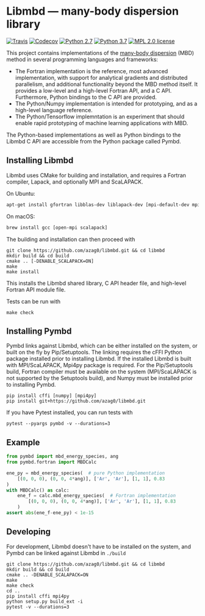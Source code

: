 # Libmbd — many-body dispersion library


[![Travis](https://img.shields.io/travis/azag0/libmbd.svg)](https://travis-ci.org/azag0/libmbd)
[![Codecov](https://img.shields.io/codecov/c/github/azag0/libmbd.svg)](https://codecov.io/gh/azag0/libmbd)
[![Python 2.7](https://img.shields.io/badge/Python-2.7-blue.svg)]()
[![Python 3.7](https://img.shields.io/badge/Python-3.7-blue.svg)]()
[![MPL 2.0 license](https://img.shields.io/github/license/azag0/libmbd.svg)](https://github.com/azag0/libmbd/blob/master/LICENSE)

This project contains implementations of the [many-body dispersion](http://dx.doi.org/10.1063/1.4865104) (MBD) method in several programming languages and frameworks:

- The Fortran implementation is the reference, most advanced implementation, with support for analytical gradients and distributed parallelism, and additional functionality beyond the MBD method itself. It provides a low-level and a high-level Fortran API, and a C API. Furthermore, Python bindings to the C API are provided.
- The Python/Numpy implementation is intended for prototyping, and as a high-level language reference.
- The Python/Tensorflow implemntation is an experiment that should enable rapid prototyping of machine learning applications with MBD.

The Python-based implementations as well as Python bindings to the Libmbd C API are accessible from the Python package called Pymbd.

## Installing Libmbd

Libmbd uses CMake for building and installation, and requires a Fortran compiler, Lapack, and optionally MPI and ScaLAPACK.

On Ubuntu:

```bash
apt-get install gfortran libblas-dev liblapack-dev [mpi-default-dev mpi-default-bin libscalapack-mpi-dev]
```

On macOS:

```bash
brew install gcc [open-mpi scalapack]
```

The building and installation can then proceed with

```
git clone https://github.com/azag0/libmbd.git && cd libmbd
mkdir build && cd build
cmake .. [-DENABLE_SCALAPACK=ON]
make
make install
```

This installs the Libmbd shared library, C API header file, and high-level Fortran API module file.

Tests can be run with

```
make check
```

## Installing Pymbd

Pymbd links against Libmbd, which can be either installed on the system, or built on the fly by Pip/Setuptools. The linking requires the cFFI Python package installed prior to installing Libmbd. If the installed Libmbd is built with MPI/ScaLAPACK, Mpi4py package is required. For the Pip/Setuptools build, Fortran compiler must be available on the system (MPI/ScaLAPACK is not supported by the Setuptools build), and Numpy must be installed prior to installing Pymbd.

```
pip install cffi [numpy] [mpi4py]
pip install git+https://github.com/azag0/libmbd.git
```

If you have Pytest installed, you can run tests with

```
pytest --pyargs pymbd -v --durations=3
```

## Example

```python
from pymbd import mbd_energy_species, ang
from pymbd.fortran import MBDCalc

ene_py = mbd_energy_species(  # pure Python implementation
    [(0, 0, 0), (0, 0, 4*ang)], ['Ar', 'Ar'], [1, 1], 0.83
)
with MBDCalc() as calc:
    ene_f = calc.mbd_energy_species(  # Fortran implementation
        [(0, 0, 0), (0, 0, 4*ang)], ['Ar', 'Ar'], [1, 1], 0.83
    )
assert abs(ene_f-ene_py) < 1e-15
```

## Developing

For development, Libmbd doesn't have to be installed on the system, and Pymbd can be linked against Libmbd in `./build`

```
git clone https://github.com/azag0/libmbd.git && cd libmbd
mkdir build && cd build
cmake .. -DENABLE_SCALAPACK=ON
make
make check
cd ..
pip install cffi mpi4py
python setup.py build_ext -i
pytest -v --durations=3
```